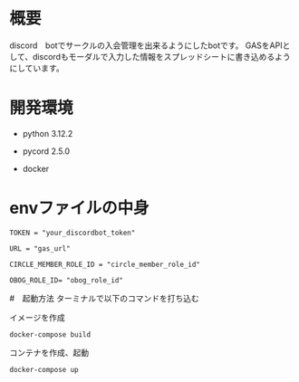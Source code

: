 # 概要
discord　botでサークルの入会管理を出来るようにしたbotです。
GASをAPIとして、discordもモーダルで入力した情報をスプレッドシートに書き込めるようにしています。

# 開発環境
- python 3.12.2 

- pycord 2.5.0

- docker

# envファイルの中身
```
TOKEN = "your_discordbot_token"

URL = "gas_url"

CIRCLE_MEMBER_ROLE_ID = "circle_member_role_id"

OBOG_ROLE_ID= "obog_role_id"
```

#　起動方法
ターミナルで以下のコマンドを打ち込む

イメージを作成
```
docker-compose build
```
コンテナを作成、起動

```
docker-compose up
```
